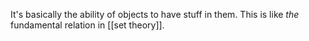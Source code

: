 It's basically the ability of objects to have stuff in them. This is like _the_ fundamental relation in [[set theory]].